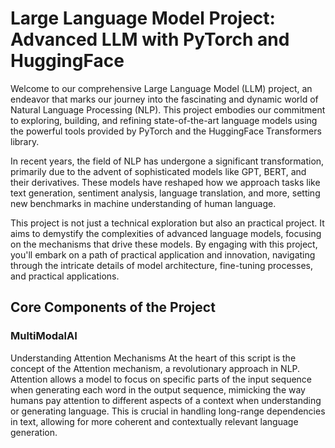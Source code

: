 
# Large Language Model Project: Advanced LLM with PyTorch and HuggingFace

Welcome to our comprehensive Large Language Model (LLM) project, an endeavor that marks our journey into the fascinating and dynamic world of Natural Language Processing (NLP). This project embodies our commitment to exploring, building, and refining state-of-the-art language models using the powerful tools provided by PyTorch and the HuggingFace Transformers library.

In recent years, the field of NLP has undergone a significant transformation, primarily due to the advent of sophisticated models like GPT, BERT, and their derivatives. These models have reshaped how we approach tasks like text generation, sentiment analysis, language translation, and more, setting new benchmarks in machine understanding of human language.

This project is not just a technical exploration but also an practical project. It aims to demystify the complexities of advanced language models, focusing on the mechanisms that drive these models. By engaging with this project, you'll embark on a path of practical application and innovation, navigating through the intricate details of model architecture, fine-tuning processes, and practical applications.

## Core Components of the Project


### MultiModalAI
Understanding Attention Mechanisms
At the heart of this script is the concept of the Attention mechanism, a revolutionary approach in NLP. Attention allows a model to focus on specific parts of the input sequence when generating each word in the output sequence, mimicking the way humans pay attention to different aspects of a context when understanding or generating language. This is crucial in handling long-range dependencies in text, allowing for more coherent and contextually relevant language generation.

#